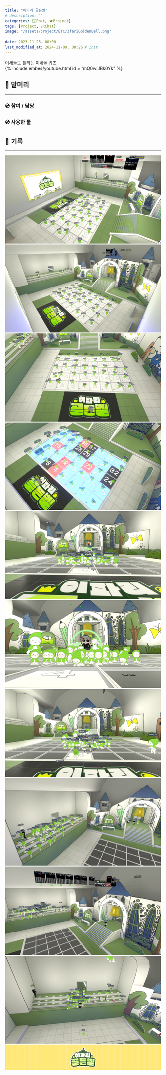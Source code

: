 ```yaml
---
title: "이파리 골든벨"
# description: ""
categories: [📀Post, 🫐Project]
tags: [Project, VRChat]
image: "/assets/project/ETC/IfariGoldenBell.png"

date: 2023-11-25. 00:00
last_modified_at: 2024-11-09. 08:26 # Init
---
```


이세돌도 틀리는 이세돌 퀴즈  
{% include embed/youtube.html id = "mQ0wlJBk0Yk" %}

## 📀 말머리

---

### 💿 참여 / 담당

### 💿 사용한 툴

## 📀 기록

---

![231117_224028](/assets/project/Ifari_Golden_Bell/231117_224028.png)
![231117_224359](/assets/project/Ifari_Golden_Bell/231117_224359.png)
![231117_224559](/assets/project/Ifari_Golden_Bell/231117_224559.png)
![231117_230036](/assets/project/Ifari_Golden_Bell/231117_230036.png)
![231117_234306](/assets/project/Ifari_Golden_Bell/231117_234306.png)
![231117_234321](/assets/project/Ifari_Golden_Bell/231117_234321.png)
![231117_234342](/assets/project/Ifari_Golden_Bell/231117_234342.png)
![231125_191855](/assets/project/Ifari_Golden_Bell/231125_191855.png)
![231125_193329](/assets/project/Ifari_Golden_Bell/231125_193329.png)
![231125_193449](/assets/project/Ifari_Golden_Bell/231125_193449.png)
![Ifari_Golden_Bell_Banner](/assets/project/Ifari_Golden_Bell/Ifari_Golden_Bell_Banner.png)
